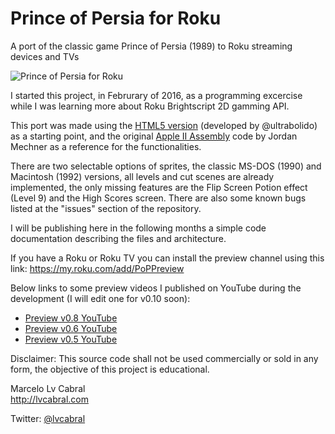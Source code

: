 # Prince of Persia for Roku
A port of the classic game Prince of Persia (1989) to Roku streaming devices and TVs

![Prince of Persia for Roku](http://lvcabral.com/images/PoP/screenshot-01.jpg)

I started this project, in Februrary of 2016, as a programming excercise while I was learning more about Roku Brightscript 2D gamming API.

This port was made using the [HTML5 version](https://github.com/ultrabolido/PrinceJS) (developed by @ultrabolido) as a starting point, 
and the original [Apple II Assembly](https://github.com/jmechner/Prince-of-Persia-Apple-II ) code by Jordan Mechner as a reference for the functionalities.

There are two selectable options of sprites, the classic MS-DOS (1990) and Macintosh (1992) versions, all levels and cut scenes are already implemented, the only missing features are the Flip Screen Potion effect (Level 9) and the High Scores screen. There are also some known bugs listed at the "issues" section of the repository.

I will be publishing here in the following months a simple code documentation describing the files and architecture.

If you have a Roku or Roku TV you can install the preview channel using this link: https://my.roku.com/add/PoPPreview

Below links to some preview videos I published on YouTube during the development (I will edit one for v0.10 soon):
* [Preview v0.8 YouTube](https://www.youtube.com/watch?v=4tVxNFCUSiE)
* [Preview v0.6 YouTube](https://www.youtube.com/watch?v=gYzuH9f3ADU)
* [Preview v0.5 YouTube](https://www.youtube.com/watch?v=r6B0xgb8GSE)

Disclaimer: This source code shall not be used commercially or sold in any form, the objective of this project is educational.

Marcelo Lv Cabral<br/>
http://lvcabral.com <br/>

Twitter: [@lvcabral](https://twitter.com/lvcabral)


